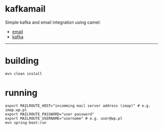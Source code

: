 # kafkamail
Simple kafka and email integration using camel:

- [email](https://camel.apache.org/components/latest/mail-component.html)
- [kafka](https://camel.apache.org/components/latest/kafka-component.html)

---

# building
```
mvn clean install
```

# running
```
export MAILROUTE_HOST="incomming mail server address (imap)" # e.g. imap.wp.pl
export MAILROUTE_PASSWORD="user password"
export MAILROUTE_USERNAME="username" # e.g. user@wp.pl
mvn spring-boot:run
```
